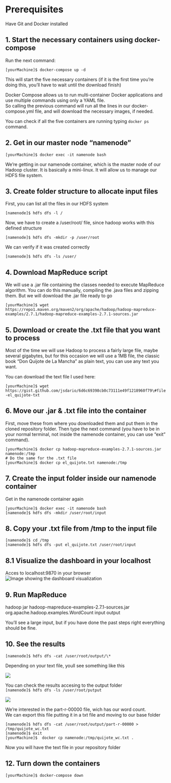 # **Prerequisites**

Have Git and Docker installed

## **1.** **Start the necessary containers using docker-compose**

Run the next command:

`[yourMachine]$ docker-compose up -d`

This will start the five necessary containers (if it is the first time you’re doing this, you’ll have to wait until the download finish)

Docker Compose allows us to run multi-container Docker applications and use multiple commands using only a YAML file.  
So calling the previous command will run all the lines in our docker-compose.yml file, and will download the necessary images, if needed.

You can check if all the five containers are running typing `docker ps` command.

## **2.** **Get in our master node “namenode”**

`[yourMachine]$ docker exec -it namenode bash`

We’re getting in our namenode container, which is the master node of our Hadoop cluster. It is basically a mini-linux. It will allow us to manage our HDFS file system.

## **3\. Create folder structure to allocate input files**

First, you can list all the files in our HDFS system

`[namenode]$ hdfs dfs -l /`

Now, we have to create a /user/root/ file, since hadoop works with this defined structure

`[namenode]$ hdfs dfs -mkdir -p /user/root`

We can verify if it was created correctly

`[namenode]$ hdfs dfs -ls /user/`

## **4.** **Download MapReduce script**

We will use a .jar file containing the classes needed to execute MapReduce algorithm. You can do this manually, compiling the .java files and zipping them. But we will download the .jar file ready to go

`[yourMachine]$ wget https://repo1.maven.org/maven2/org/apache/hadoop/hadoop-mapreduce-examples/2.7.1/hadoop-mapreduce-examples-2.7.1-sources.jar`

## **5\. Download or create the .txt file that you want to process**

Most of the time we will use Hadoop to process a fairly large file, maybe several gigabytes, but for this occasion we will use a 1MB file, the classic book “Don Quijote de La Mancha” as plain text, you can use any text you want.

You can download the text file I used here:

`[yourMachine]$ wget https://gist.github.com/jsdario/6d6c69398cb0c73111e49f1218960f79\#file-el_quijote-txt`

## **6\. Move our .jar & .txt file into the container**

First, move these from where you downloaded them and put them in the cloned repository folder. Then type the next command (you have to be in your normal terminal, not inside the namenode container, you can use “exit” command).

```
[yourMachine]$ docker cp hadoop-mapreduce-examples-2.7.1-sources.jar namenode:/tmp
# Do the same for the .txt file
[yourMachine]$ docker cp el_quijote.txt namenode:/tmp
```

## **7**. **Create the input folder inside our namenode container**

Get in the namenode container again

```
[yourMachine]$ docker exec -it namenode bash
[namenode]$ hdfs dfs -mkdir /user/root/input
```

## **8.** **Copy your .txt file from /tmp to the input file**

```
[namenode]$ cd /tmp
[namenode]$ hdfs dfs -put el_quijote.txt /user/root/input
```

## **8.1** **Visualize the dashboard in your localhost**

Acces to localhost:9870 in your browser
![Image showing the dashboard visualization](https://miro.medium.com/v2/resize:fit:1100/format:webp/1*J-zYfmksqkmfimryi7GSSA.png)

## **9\. Run MapReduce**

hadoop jar hadoop-mapreduce-examples-2.7.1-sources.jar org.apache.hadoop.examples.WordCount input output

You’ll see a large input, but if you have done the past steps right everything should be fine.

## **10.** **See the results**

`[namenode]$ hdfs dfs -cat /user/root/output/\*`

Depending on your text file, youll see something like this

![](https://miro.medium.com/v2/resize:fit:496/format:webp/1*SpbNlGrF_PHTV8LM_gyh4A.png)

You can check the results accesing to the output folder  
`[namenode]$ hdfs dfs -ls /user/root/putput`

![](https://miro.medium.com/v2/resize:fit:1100/format:webp/1*bOGOlxeXPxfnnCa3rPyGjA.png)

We’re interested in the part-r-00000 file, wich has our word count.  
We can export this file putting it in a txt file and moving to our base folder

```
[namenode]$ hdfs dfs -cat /user/root/output/part-r-00000 > /tmp/quijote_wc.txt
[namenode]$ exit
[yourMachine]$  docker cp namenode:/tmp/quijote_wc.txt .
```

Now you will have the text file in your repository folder

## **12\. Turn down the containers**

`[yourMachine]$ docker-compose down`

